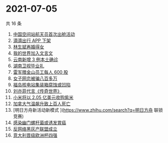 # 2021-07-05

共 16 条

<!-- BEGIN -->
<!-- 最后更新时间 Mon Jul 05 2021 13:05:00 GMT+0800 (China Standard Time) -->

1. [中国空间站航天员首次出舱活动](https://www.zhihu.com/search?q=首次出舱)
2. [滴滴出行 APP 下架](https://www.zhihu.com/search?q=滴滴下架)
3. [林生斌再婚得女](https://www.zhihu.com/search?q=林生斌)
4. [我的世界加入文言文](https://www.zhihu.com/search?q=我的世界)
5. [云南新增 3 例本土确诊](https://www.zhihu.com/search?q=云南疫情)
6. [湖南卫视毕业礼](https://www.zhihu.com/search?q=2021毕业礼)
7. [雷军赠金山员工每人 600 股](https://www.zhihu.com/search?q=金山股票)
8. [女子网恋被骗八百多万](https://www.zhihu.com/search?q=网恋被骗)
9. [福岛核电站集装箱腐蚀或凹陷](https://www.zhihu.com/search?q=福岛核电站)
10. [刘亦菲代言《传奇世界》](https://www.zhihu.com/search?q=传奇世界手游)
11. [小米将以 2.05 亿美元收购紫米](https://www.zhihu.com/search?q=小米收购紫米)
12. [加拿大气温飙升致上百人死亡](https://www.zhihu.com/search?q=加拿大气温飙升)
13. [明日方舟新活动新模式 ](https://www.zhihu.com/search?q=明日方舟 联锁竞赛)
14. [感染幽门螺杆菌或诱发胃癌](https://www.zhihu.com/search?q=幽门螺杆菌)
15. [反网络黑灰产联盟成立](https://www.zhihu.com/search?q=TapTap)
16. [意大利晋级欧洲杯四强](https://www.zhihu.com/search?q=意大利队)

<!-- END -->
